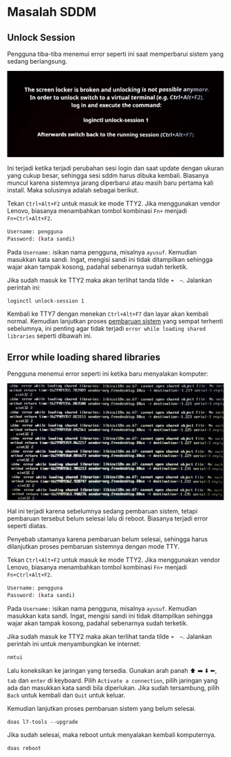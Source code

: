 # Masalah SDDM

## Unlock Session

Pengguna tiba-tiba menemui error seperti ini saat memperbarui sistem yang sedang berlangsung.

![Unlock Session LangitKetujuh](../media/image/unlock-session-langitketujuh-id.webp)

Ini terjadi ketika terjadi perubahan sesi login dan saat update dengan ukuran yang cukup besar, sehingga sesi sddm harus dibuka kembali. Biasanya muncul karena sistemnya jarang diperbarui atau masih baru pertama kali install. Maka solusinya adalah sebagai berikut.

Tekan `Ctrl+Alt+F2` untuk masuk ke mode TTY2. Jika menggunakan vendor Lenovo, biasanya menambahkan tombol kombinasi `Fn+` menjadi `Fn+Ctrl+Alt+F2`.

```sh
Username: pengguna
Password: (kata sandi)
```

Pada `Username:` isikan nama pengguna, misalnya `ayusuf`. Kemudian masukkan kata sandi.
Ingat, mengisi sandi ini tidak ditampilkan sehingga wajar akan tampak kosong, padahal sebenarnya sudah terketik.

Jika sudah masuk ke TTY2 maka akan terlihat tanda tilde `➜  ~`. Jalankan perintah ini:

```
loginctl unlock-session 1
```

Kembali ke TTY7 dengan menekan `Ctrl+Alt+F7` dan layar akan kembali normal. Kemudian lanjutkan proses [pembaruan sistem] yang sempat terhenti sebelumnya, ini penting agar tidak terjadi `error while loading shared libraries` seperti dibawah ini.

## Error while loading shared libraries

Pengguna menemui error seperti ini ketika baru menyalakan komputer:

![Unlock Session LangitKetujuh](../media/image/sddm-error-loading-shared-libraries.webp)

Hal ini terjadi karena sebelumnya sedang pembaruan sistem, tetapi pembaruan tersebut belum selesai lalu di reboot. Biasanya terjadi error seperti diatas.

Penyebab utamanya karena pembaruan belum selesai, sehingga harus dilanjutkan proses pembaruan sistemnya dengan mode TTY.

Tekan `Ctrl+Alt+F2` untuk masuk ke mode TTY2. Jika menggunakan vendor Lenovo, biasanya menambahkan tombol kombinasi `Fn+` menjadi `Fn+Ctrl+Alt+F2`.

```sh
Username: pengguna
Password: (kata sandi)
```

Pada `Username:` isikan nama pengguna, misalnya `ayusuf`. Kemudian masukkan kata sandi.
Ingat, mengisi sandi ini tidak ditampilkan sehingga wajar akan tampak kosong, padahal sebenarnya sudah terketik.

Jika sudah masuk ke TTY2 maka akan terlihat tanda tilde `➜  ~`. Jalankan perintah ini untuk menyambungkan ke internet:

```
nmtui
```

Lalu koneksikan ke jaringan yang tersedia. Gunakan arah panah ⬆️ ➡️ ⬇️ ⬅️, `tab` dan `enter` di keyboard. Pilih `Activate a connection`, pilih jaringan yang ada dan masukkan kata sandi bila diperlukan. Jika sudah tersambung, pilih `Back` untuk kembali dan `Quit` untuk keluar.

Kemudian lanjutkan proses pembaruan sistem yang belum selesai.

```
doas l7-tools --upgrade
```

Jika sudah selesai, maka reboot untuk menyalakan kembali komputernya.

```
doas reboot
```

[pembaruan sistem]:../konfigurasi/pembaruan.md
